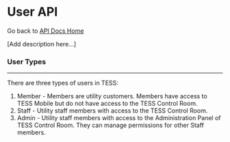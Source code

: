 # User API

Go back to [API Docs Home]((../master/docs/architecture/API.md))

[Add description here...]

### User Types
---
There are three types of users in TESS:
1. Member - Members are utility customers. Members have access to TESS Mobile but do not have access to the TESS Control Room.  
2. Staff - Utility staff members with access to the TESS Control Room.
3. Admin - Utility staff members with access to the Administration Panel of TESS Control Room. They can manage permissions for other Staff members.

